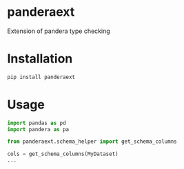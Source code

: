 # panderaext

Extension of pandera type checking

# Installation

```bash
pip install panderaext
```

# Usage

```python
import pandas as pd
import pandera as pa

from panderaext.schema_helper import get_schema_columns

cols = get_schema_columns(MyDataset)
...
```
